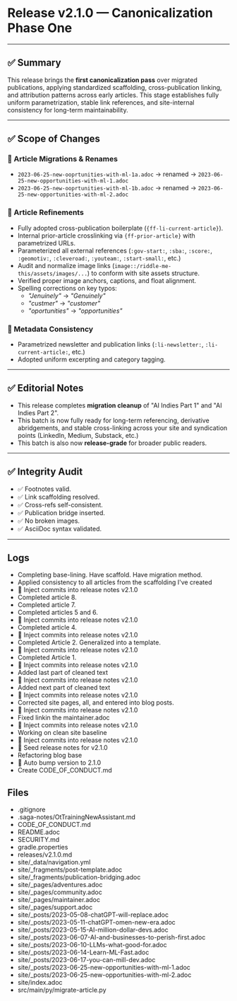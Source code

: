 # Release v2.1.0 — Canonicalization Phase One

---

## ✅ Summary

This release brings the **first canonicalization pass** over migrated publications, applying standardized scaffolding, cross-publication linking, and attribution patterns across early articles. This stage establishes fully uniform parametrization, stable link references, and site-internal consistency for long-term maintainability.

---

## ✅ Scope of Changes

### 📝 Article Migrations & Renames

- `2023-06-25-new-ooprtunities-with-ml-1a.adoc` → renamed → `2023-06-25-new-opportunities-with-ml-1.adoc`
- `2023-06-25-new-ooprtunities-with-ml-1b.adoc` → renamed → `2023-06-25-new-opportunities-with-ml-2.adoc`

### 📝 Article Refinements

- Fully adopted cross-publication boilerplate (`{ff-li-current-article}`).
- Internal prior-article crosslinking via `{ff-prior-article}` with parametrized URLs.
- Parameterized all external references (`:gov-start:`, `:sba:`, `:score:`, `:geomotiv:`, `:cleveroad:`, `:youteam:`, `:start-small:`, etc.)
- Audit and normalize image links (`image::/riddle-me-this/assets/images/...`) to conform with site assets structure.
- Verified proper image anchors, captions, and float alignment.
- Spelling corrections on key typos:
    - *"Jenuinely"* → *"Genuinely"*
    - *"custmer"* → *"customer"*
    - *"oportunities"* → *"opportunities"*

### 📝 Metadata Consistency

- Parametrized newsletter and publication links (`:li-newsletter:`, `:li-current-article:`, etc.)
- Adopted uniform excerpting and category tagging.

---

## ✅ Editorial Notes

- This release completes **migration cleanup** of "AI Indies Part 1" and "AI Indies Part 2".
- This batch is now fully ready for long-term referencing, derivative abridgements, and stable cross-linking across your site and syndication points (LinkedIn, Medium, Substack, etc.)
- This batch is also now **release-grade** for broader public readers.

---

## ✅ Integrity Audit

- ✅ Footnotes valid.
- ✅ Link scaffolding resolved.
- ✅ Cross-refs self-consistent.
- ✅ Publication bridge inserted.
- ✅ No broken images.
- ✅ AsciiDoc syntax validated.

---
## Logs

- Completing base-lining. Have scaffold. Have migration method.
- Applied consistency to all articles from the scaffolding I've created
- 📝 Inject commits into release notes v2.1.0
- Completed article 8.
- Completed article 7.
- Completed articles 5 and 6.
- 📝 Inject commits into release notes v2.1.0
- Completed article 4.
- 📝 Inject commits into release notes v2.1.0
- Completed Article 2. Generalized into a template.
- 📝 Inject commits into release notes v2.1.0
- Completed Article 1.
- 📝 Inject commits into release notes v2.1.0
- Added last part of cleaned text
- 📝 Inject commits into release notes v2.1.0
- Added next part of cleaned text
- 📝 Inject commits into release notes v2.1.0
- Corrected site pages, all, and entered into blog posts.
- 📝 Inject commits into release notes v2.1.0
- Fixed linkin the maintainer.adoc
- 📝 Inject commits into release notes v2.1.0
- Working on clean site baseline
- 📝 Inject commits into release notes v2.1.0
- 📝 Seed release notes for v2.1.0
- Refactoring blog base
- 🔼 Auto bump version to 2.1.0
- Create CODE_OF_CONDUCT.md

## Files

- .gitignore
- .saga-notes/OtTrainingNewAssistant.md
- CODE_OF_CONDUCT.md
- README.adoc
- SECURITY.md
- gradle.properties
- releases/v2.1.0.md
- site/_data/navigation.yml
- site/_fragments/post-template.adoc
- site/_fragments/publication-bridging.adoc
- site/_pages/adventures.adoc
- site/_pages/community.adoc
- site/_pages/maintainer.adoc
- site/_pages/support.adoc
- site/_posts/2023-05-08-chatGPT-will-replace.adoc
- site/_posts/2023-05-11-chatGPT-omen-new-era.adoc
- site/_posts/2023-05-15-AI-million-dollar-devs.adoc
- site/_posts/2023-06-07-AI-and-businesses-to-perish-first.adoc
- site/_posts/2023-06-10-LLMs-what-good-for.adoc
- site/_posts/2023-06-14-Learn-ML-Fast.adoc
- site/_posts/2023-06-17-you-can-mill-dev.adoc
- site/_posts/2023-06-25-new-opportunities-with-ml-1.adoc
- site/_posts/2023-06-25-new-opportunities-with-ml-2.adoc
- site/index.adoc
- src/main/py/migrate-article.py
